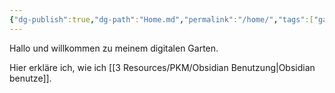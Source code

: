 ```yaml
---
{"dg-publish":true,"dg-path":"Home.md","permalink":"/home/","tags":["gardenEntry"],"created":"2024-04-14T10:43:50.050+02:00","updated":"2024-04-14T11:46:14.897+02:00"}
---
```



Hallo und willkommen zu meinem digitalen Garten.

Hier erkläre ich, wie ich [[3 Resources/PKM/Obsidian Benutzung\|Obsidian benutze]].
